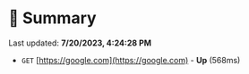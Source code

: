# 📖 Summary
Last updated: **7/20/2023, 4:24:28 PM**

- `GET` [https://google.com](https://google.com) - **Up** (568ms)

